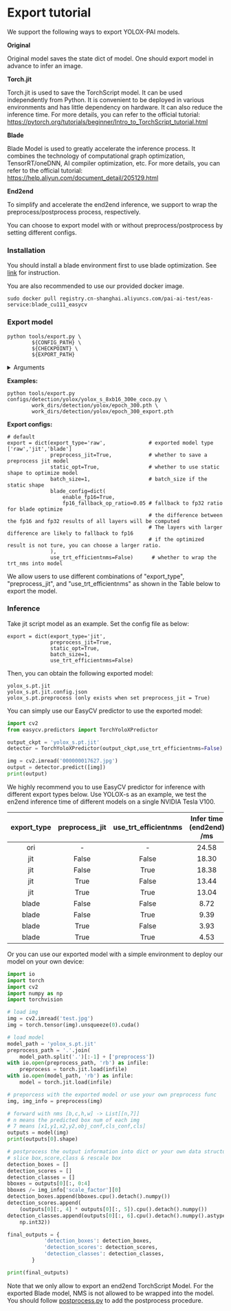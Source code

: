 # Export tutorial

We support the following ways to export YOLOX-PAI models.

**Original**

Original model saves the state dict of model. One should export model in advance to infer an image.

**Torch.jit**

Torch.jit is used to save the TorchScript model. It can be used independently from Python. It is convenient to be deployed in various environments and has little dependency on hardware. It can also reduce the inference time. For more details, you can refer to the official tutorial: https://pytorch.org/tutorials/beginner/Intro_to_TorchScript_tutorial.html

**Blade**

Blade Model is used to greatly accelerate the inference process. It combines the technology of computational graph optimization, TensorRT/oneDNN,  AI compiler optimization, etc. For more details, you can refer to the official tutorial: https://help.aliyun.com/document_detail/205129.html

**End2end**

To simplify and accelerate the end2end inference, we support to wrap the preprocess/postprocess process, respectively.

You can choose to export model with or without preprocess/postprocess by setting different configs.

### Installation
You should install a blade environment first to use blade optimization.
See [link](https://help.aliyun.com/document_detail/205134.html.) for instruction.

You are also recommended to use our provided docker image.
```shell
sudo docker pull registry.cn-shanghai.aliyuncs.com/pai-ai-test/eas-service:blade_cu111_easycv
```
### Export model

```shell
python tools/export.py \
		${CONFIG_PATH} \
		${CHECKPOINT} \
		${EXPORT_PATH}
```

<details>
<summary>Arguments</summary>


- `CONFIG_PATH`: the config file path of a detection method
- `CHECKPOINT`:your checkpoint file of a detection method named as epoch_*.pth.
- `EXPORT_PATH`: your path to save export model

</details>

**Examples:**

```shell
python tools/export.py configs/detection/yolox/yolox_s_8xb16_300e_coco.py \
        work_dirs/detection/yolox/epoch_300.pth \
        work_dirs/detection/yolox/epoch_300_export.pth
```

**Export configs:**
```shell
# default
export = dict(export_type='raw',              # exported model type ['raw','jit','blade']
              preprocess_jit=True,            # whether to save a preprocess jit model
              static_opt=True,                # whether to use static shape to optimize model
              batch_size=1,                   # batch_size if the static shape
              blade_config=dict(
                  enable_fp16=True,
                  fp16_fallback_op_ratio=0.05 # fallback to fp32 ratio for blade optimize
                                              # the difference between the fp16 and fp32 results of all layers will be computed
                                              # The layers with larger difference are likely to fallback to fp16
                                              # if the optimized result is not ture, you can choose a larger ratio.
              ),
              use_trt_efficientnms=False)      # whether to wrap the trt_nms into model
```

We allow users to use different combinations of "export_type", "preprocess_jit", and "use_trt_efficientnms" as shown in the Table below to export the model.

### Inference
Take jit script model as an example. Set the config file as below:
```shell
export = dict(export_type='jit',
              preprocess_jit=True,
              static_opt=True,
              batch_size=1,
              use_trt_efficientnms=False)
```

Then, you can obtain the following exported model:
``` shell
yolox_s.pt.jit
yolox_s.pt.jit.config.json
yolox_s.pt.preprocess (only exists when set preprocess_jit = True)
```
You can simply use our EasyCV predictor to use the exported model:
```python
import cv2
from easycv.predictors import TorchYoloXPredictor

output_ckpt = 'yolox_s.pt.jit'
detector = TorchYoloXPredictor(output_ckpt,use_trt_efficientnms=False)

img = cv2.imread('000000017627.jpg')
output = detector.predict([img])
print(output)
```
We highly recommend you to use EasyCV predictor for inference with different export types below. Use YOLOX-s as an example, we test the en2end inference time of different models on a single NVIDIA Tesla V100.


| export_type | preprocess_jit | use_trt_efficientnms | Infer time (end2end) /ms |
| :---------: | :------------: | :------------------: | :----------------------: |
|     ori     |       -        |          -           |          24.58           |
|     jit     |     False      |        False         |          18.30           |
|     jit     |     False      |         True         |          18.38           |
|     jit     |      True      |        False         |          13.44           |
|     jit     |      True      |         True         |          13.04           |
|    blade    |     False      |        False         |           8.72           |
|    blade    |     False      |         True         |           9.39           |
|    blade    |      True      |        False         |           3.93           |
|    blade    |      True      |         True         |           4.53           |


Or you can use our exported model with a simple environment to deploy our model on your own device:
```python
import io
import torch
import cv2
import numpy as np
import torchvision

# load img
img = cv2.imread('test.jpg')
img = torch.tensor(img).unsqueeze(0).cuda()

# load model
model_path = 'yolox_s.pt.jit'
preprocess_path = '.'.join(
    model_path.split('.')[:-1] + ['preprocess'])
with io.open(preprocess_path, 'rb') as infile:
    preprocess = torch.jit.load(infile)
with io.open(model_path, 'rb') as infile:
    model = torch.jit.load(infile)

# preporcess with the exported model or use your own preprocess func
img, img_info = preprocess(img)

# forward with nms [b,c,h,w] -> List[[n,7]]
# n means the predicted box num of each img
# 7 means [x1,y1,x2,y2,obj_conf,cls_conf,cls]
outputs = model(img)
print(outputs[0].shape)

# postprocess the output information into dict or your own data structure
# slice box,score,class & rescale box
detection_boxes = []
detection_scores = []
detection_classes = []
bboxes = outputs[0][:, 0:4]
bboxes /= img_info['scale_factor'][0]
detection_boxes.append(bboxes.cpu().detach().numpy())
detection_scores.append(
    (outputs[0][:, 4] * outputs[0][:, 5]).cpu().detach().numpy())
detection_classes.append(outputs[0][:, 6].cpu().detach().numpy().astype(
    np.int32))

final_outputs = {
            'detection_boxes': detection_boxes,
            'detection_scores': detection_scores,
            'detection_classes': detection_classes,
        }

print(final_outputs)
```

Note that we only allow to export an end2end TorchScript Model. For the exported Blade model, NMS is not allowed to be wrapped into the model. You should follow [postprocess.py](https://github.com/alibaba/EasyCV/tree/master/easycv/models/detection/utils/postprocess.py) to add the postprocess procedure.
